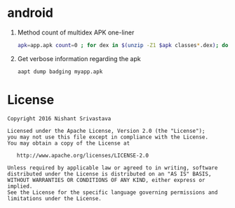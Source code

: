 # android

1. Method count of multidex APK one-liner
    ```bash
    apk=app.apk count=0 ; for dex in $(unzip -Z1 $apk classes*.dex); do count=$(($count + $(unzip -p $apk $dex | head -c 92 | tail -c 4 | hexdump -e '1/4 "%d\n"'))) ; done ; echo $count

    ```
1. Get verbose information regarding the apk
    ```bash
    aapt dump badging myapp.apk 

    ```



License
=======

    Copyright 2016 Nishant Srivastava

    Licensed under the Apache License, Version 2.0 (the "License");
    you may not use this file except in compliance with the License.
    You may obtain a copy of the License at

       http://www.apache.org/licenses/LICENSE-2.0

    Unless required by applicable law or agreed to in writing, software
    distributed under the License is distributed on an "AS IS" BASIS,
    WITHOUT WARRANTIES OR CONDITIONS OF ANY KIND, either express or implied.
    See the License for the specific language governing permissions and
    limitations under the License.

